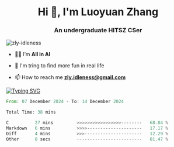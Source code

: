 <h1 align="center">Hi 👋, I'm Luoyuan Zhang</h1>

<h3 align="center">An undergraduate HITSZ CSer</h3>

<p align="left"> <img src="https://komarev.com/ghpvc/?username=zly-idleness&label=Profile%20views&color=0e75b6&style=flat" alt="zly-idleness" /> </p>


- 👨‍💻 I’m **All in AI**

- 🌱 I'm tring to find more fun in real life

- 📫 How to reach me **zly.idleness@gmail.com**



[![Typing SVG](https://readme-typing-svg.herokuapp.com?font=Fira+Code&pause=1000&width=435&lines=I+Maybe+Slow)](https://git.io/typing-svg)


<!--START_SECTION:waka-->

```rust
From: 07 December 2024 - To: 14 December 2024

Total Time: 38 mins

C          27 mins         >>>>>>>>>>>>>>>>>--------   68.84 %
Markdown   6 mins          >>>>---------------------   17.17 %
Diff       4 mins          >>>----------------------   12.29 %
Other      0 secs          -------------------------   01.47 %
```

<!--END_SECTION:waka-->



